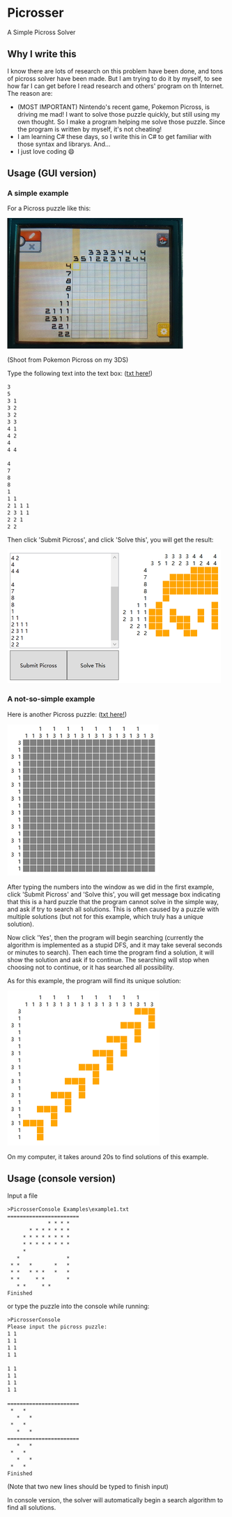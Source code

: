 # Picrosser
A Simple Picross Solver

## Why I write this
I know there are lots of research on this problem have been done, and tons of picross solver have been made. But I am trying to do it by myself, to see how far I can get before I read research and others' program on th Internet. The reason are:
 - (MOST IMPORTANT) Nintendo's recent game, Pokemon Picross, is driving me mad! I want to solve those puzzle quickly, but still using my own thought. So I make a program helping me solve those puzzle. Since the program is written by myself, it's not cheating!
 - I am learning C# these days, so I write this in C# to get familiar with those syntax and librarys. And...
 - I just love coding :smile:


## Usage (GUI version)

### A simple example
For a Picross puzzle like this:

![Example1](Examples/example1.jpg)

(Shoot from Pokemon Picross on my 3DS)

Type the following text into the text box: ([txt here!](Examples/example1.txt))
```
3
5
3 1
3 2
3 2
3 3
4 1
4 2
4
4 4

4
7
8
8
1
1 1
2 1 1 1
2 3 1 1
2 2 1
2 2
```

Then click 'Submit Picross', and click 'Solve this', you will get the result:

![ScreenShotExample1Result](Examples/example1_result.png)

### A not-so-simple example
Here is another Picross puzzle: ([txt here!](Examples/example2.txt))

![Example2](Examples/example2.png)

After typing the numbers into the window as we did in the first example, 
click 'Submit Picross' and 'Solve this', you will get message box indicating that
this is a hard puzzle that the program cannot solve in the simple way, 
and ask if try to search all solutions. This is often caused by a puzzle with multiple solutions (but not for this example, which truly has a unique solution). 

Now click 'Yes', then the program will begin searching (currently the algorithm is implemented as a stupid DFS, and it may take several seconds or minutes to search). Then each time the program find a solution, it will show the solution and ask if to continue. The searching will stop when choosing not to continue, or it has searched all possibility. 

As for this example, the program will find its unique solution:

![ScreenShotExample2Result](Examples/example2_result.png)

On my computer, it takes around 20s to find solutions of this example.

## Usage (console version)
Input a file

```
>PicrosserConsole Examples\example1.txt
=======================
             * * * *
       * * * * * * *
     * * * * * * * *
     * * * * * * * *
     *
   *               *
 * *   *       *   *
 * *   * * *   *   *
 * *     * *       *
   * *     * *
Finished
```
or type the puzzle into the console while running:
```
>PicrosserConsole
Please input the picross puzzle:
1 1
1 1
1 1
1 1

1 1
1 1
1 1
1 1

=======================
 *   *
   *   *
 *   *
   *   *
=======================
   *   *
 *   *
   *   *
 *   *
Finished
```
(Note that two new lines should be typed to finish input)

In console version, the solver will automatically begin a search algorithm to find all solutions.


